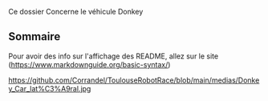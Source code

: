 Ce dossier Concerne le véhicule Donkey
## Sommaire
Pour avoir des info sur l'affichage des README, allez sur le site (https://www.markdownguide.org/basic-syntax/)

https://github.com/Corrandel/ToulouseRobotRace/blob/main/medias/Donkey_Car_lat%C3%A9ral.jpg
